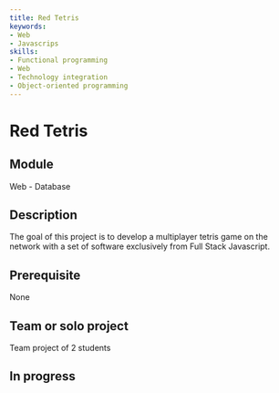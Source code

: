 ```yaml
---
title: Red Tetris
keywords:
- Web
- Javascrips
skills:
- Functional programming
- Web
- Technology integration
- Object-oriented programming
---
```


# Red Tetris
## Module
Web - Database
## Description
The goal of this project is to develop a multiplayer tetris game on the network with a set of software exclusively from Full Stack Javascript.
## Prerequisite
None
## Team or solo project
Team project of 2 students
## In progress
